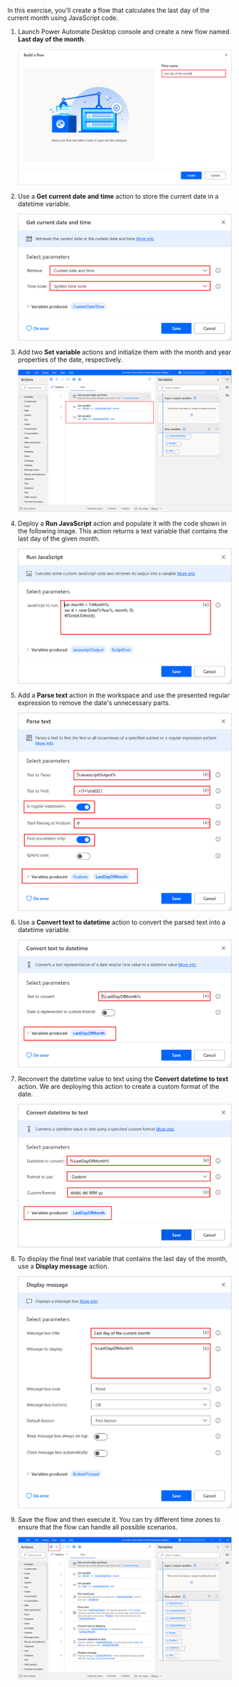 In this exercise, you'll create a flow that calculates the last day of the current month using JavaScript code.

1. Launch Power Automate Desktop console and create a new flow named **Last day of the month**.

    ![Screenshot of the Power Automate Build a flow dialog.](..\media\second-exercise-new-flow.png)

1. Use a **Get current date and time** action to store the current date in a datetime variable.

    ![Screenshot of the Power Automate Get current date and time action.](..\media\second-exercise-get-current-date-and-time-action.png)

1. Add two **Set variable** actions and initialize them with the month and year properties of the date, respectively.

    ![Screenshot of the Power Automate Set variable action.](..\media\second-exercise-set-variable-actions.png)

1. Deploy a **Run JavaScript** action and populate it with the code shown in the following image. This action returns a text variable that contains the last day of the given month.

    ![Screenshot of the Power Automate Run JavaScript action.](..\media\second-exercise-run-javascript-action.png)

1. Add a **Parse text** action in the workspace and use the presented regular expression to remove the date's unnecessary parts.

    ![Screenshot of the Power Automate Parse text action.](..\media\second-exercise-parse-text-action.png)

1. Use a **Convert text to datetime** action to convert the parsed text into a datetime variable.

    ![Screenshot of the Power Automate Convert text to datetime action.](..\media\second-exercise-convert-text-to-datetime-action.png)

1. Reconvert the datetime value to text using the **Convert datetime to text** action. We are deploying this action to create a custom format of the date.

    ![Screenshot of the Power Automate Convert datetime to text action.](..\media\second-exercise-convert-datetime-totext-action.png)

1. To display the final text variable that contains the last day of the month, use a **Display message** action.

    ![Screenshot of the Power Automate Display message action.](..\media\second-exercise-display-message-action.png)

1. Save the flow and then execute it. You can try different time zones to ensure that the flow can handle all possible scenarios.

    ![Screenshot of the Power Automate final flow and the save and run buttons.](..\media\second-exercise-final-flow.png)